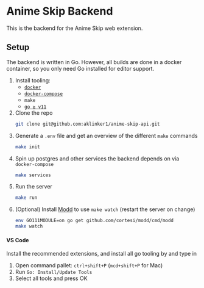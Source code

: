 # Anime Skip Backend

This is the backend for the Anime Skip web extension.

## Setup

The backend is written in Go. However, all builds are done in a docker container, so you only need Go installed for editor support.

1. Install tooling:
    - [`docker`](https://docs.docker.com/get-docker/)
    - [`docker-compose`](https://docs.docker.com/compose/install/)
    - `make`
    - [`go ≥ v11`](https://golang.org/doc/install#download)
1. Clone the repo
    ```bash
    git clone git@github.com:aklinker1/anime-skip-api.git
    ```
1. Generate a `.env` file and get an overview of the different `make` commands
    ```bash
    make init
    ```
1. Spin up postgres and other services the backend depends on via `docker-compose`
    ```bash
    make services
    ```
1. Run the server
    ```bash
    make run
    ```
1. (Optional) Install [Modd](https://github.com/cortesi/modd) to use `make watch` (restart the server on change)
    ```bash
    env GO111MODULE=on go get github.com/cortesi/modd/cmd/modd
    make watch
    ```

#### VS Code

Install the recommended extensions, and install all go tooling by  and type in

1. Open command pallet: `ctrl+shift+P` (`mcd+shift+P` for Mac)
1. Run `Go: Install/Update Tools`
1. Select all tools and press OK
